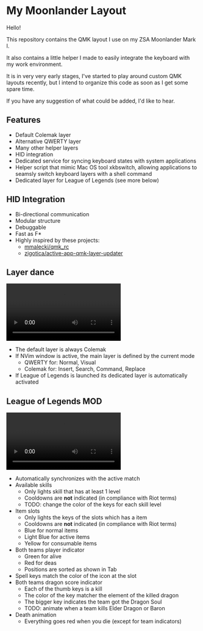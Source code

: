# My Moonlander Layout

Hello!

This repository contains the QMK layout I use on my ZSA Moonlander Mark I.

It also contains a little helper I made to easily integrate the keyboard with my work environment.

It is in very very early stages, I've started to play around custom QMK layouts recently, but I intend to organize this code as soon as I get some spare time.

If you have any suggestion of what could be added, I'd like to hear.

## Features

- Default Colemak layer
- Alternative QWERTY layer
- Many other helper layers
- HID integration
- Dedicated service for syncing keyboard states with system applications
- Helper script that mimic Mac OS tool xkbswitch, allowing applications to seamsly switch keyboard layers with a shell command
- Dedicated layer for League of Legends (see more below)

## HID Integration

- Bi-directional communication
- Modular structure
- Debuggable
- Fast as F*
- Highly inspired by these projects:
  - [mmalecki/qmk_rc](https://github.com/mmalecki/qmk_rc)
  - [zigotica/active-app-qmk-layer-updater](https://github.com/zigotica/active-app-qmk-layer-updater)

## Layer dance

![mp4](example/nvim.mp4)

- The default layer is always Colemak
- If NVim window is active, the main layer is defined by the current mode
  - QWERTY for: Normal, Visual
  - Colemak for: Insert, Search, Command, Replace
- If League of Legends is launched its dedicated layer is automatically activated

## League of Legends MOD

![mp4](example/lol.mp4)

- Automatically synchronizes with the active match
- Available skills
  - Only lights skill that has at least 1 level
  - Cooldowns are **not** indicated (in compliance with Riot terms)
  - TODO: change the color of the keys for each skill level
- Item slots
  - Only lights the keys of the slots which has a item
  - Cooldowns are **not** indicated (in compliance with Riot terms)
  - Blue for normal items
  - Light Blue for active items
  - Yellow for consumable items
- Both teams player indicator
  - Green for alive
  - Red for deas
  - Positions are sorted as shown in Tab
- Spell keys match the color of the icon at the slot
- Both teams dragon score indicator
  - Each of the thumb keys is a kill
  - The color of the key matcher the element of the killed dragon
  - The bigger key indicates the team got the Dragon Soul
  - TODO: animate when a team kills Elder Dragon or Baron
- Death animation
  - Everything goes red when you die (except for team indicators)
